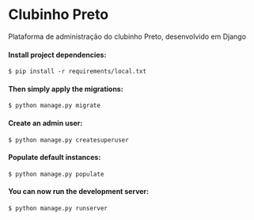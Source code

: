 # Clubinho Preto

Plataforma de administração do clubinho Preto, desenvolvido em Django

   
#### Install project dependencies:

    $ pip install -r requirements/local.txt
    
    
#### Then simply apply the migrations: 

    $ python manage.py migrate


#### Create an admin user: 

    $ python manage.py createsuperuser
    

#### Populate default instances: 

    $ python manage.py populate


#### You can now run the development server:

    $ python manage.py runserver